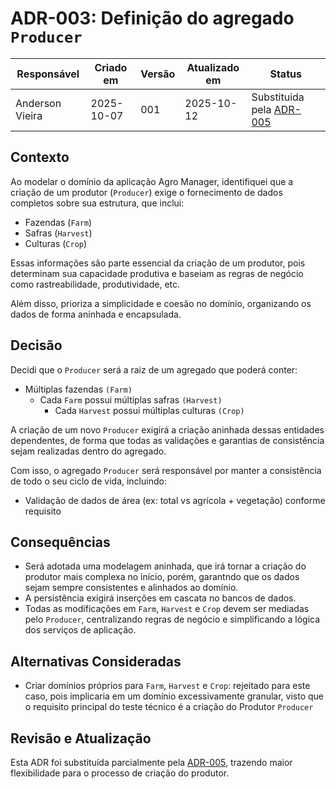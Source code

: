 # ADR-003: Definição do agregado `Producer`

| Responsável     | Criado em  | Versão | Atualizado em | Status |
| --------------- | ---------- | ------ | ------------- | ------ |
| Anderson Vieira | 2025-10-07 | 001    | 2025-10-12    | Substituida pela [ADR-005](https://github.com/vieira-a/agro-manager/blob/main/docs/adr/005-producer-aggregate-root-revised.md) |

## Contexto

Ao modelar o domínio da aplicação Agro Manager, identifiquei que a criação de um produtor (`Producer`) exige o fornecimento de dados completos sobre sua estrutura, que inclui:

- Fazendas (`Farm`)
- Safras (`Harvest`)
- Culturas (`Crop`)

Essas informações são parte essencial da criação de um produtor, pois determinam sua capacidade produtiva e baseiam as regras de negócio como rastreabilidade, produtividade, etc.

Além disso, prioriza a simplicidade e coesão no domínio, organizando os dados de forma aninhada e encapsulada.

## Decisão

Decidi que o `Producer` será a raiz de um agregado que poderá conter:

- Múltiplas fazendas `(Farm)`
  - Cada `Farm` possui múltiplas safras `(Harvest)`
    - Cada `Harvest` possui múltiplas culturas `(Crop)`

A criação de um novo `Producer` exigirá a criação aninhada dessas entidades dependentes, de forma que todas as validações e garantias de consistência sejam realizadas dentro do agregado.

Com isso, o agregado `Producer` será responsável por manter a consistência de todo o seu ciclo de vida, incluindo:

- Validação de dados de área (ex: total vs agrícola + vegetação) conforme requisito

## Consequências

- Será adotada uma modelagem aninhada, que irá tornar a criação do produtor mais complexa no início, porém, garantndo que os dados sejam sempre consistentes e alinhados ao domínio.
- A persistência exigirá inserções em cascata no bancos de dados.
- Todas as modificações em `Farm`, `Harvest` e `Crop` devem ser mediadas pelo `Producer`, centralizando regras de negócio e simplificando a lógica dos serviços de aplicação.

## Alternativas Consideradas

- Criar domínios próprios para `Farm`, `Harvest` e `Crop`: rejeitado para este caso, pois implicaria em um domínio excessivamente granular, visto que o requisito principal do teste técnico é a criação do Produtor `Producer`

## Revisão e Atualização

Esta ADR foi substituída parcialmente pela [ADR-005](https://github.com/vieira-a/agro-manager/blob/main/docs/adr/005-producer-aggregate-root-revised.md), trazendo maior flexibilidade para o processo de criação do produtor.


